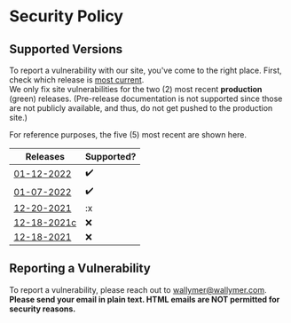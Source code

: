 # Security Policy

## Supported Versions
To report a vulnerability with our site, you've come to the right place. First, check which release is [most current](https://github.com/Wallymer/unicorndocs/releases).  
We only fix site vulnerabilities for the two (2) most recent **production** (green) releases. (Pre-release documentation is not supported since those are not publicly available, and thus, do not get pushed to the production site.)  

For reference purposes, the five (5) most recent are shown here.

| Releases | Supported?          |
| ------- | ------------------ |
| [01-12-2022](https://github.com/Wallymer/unicorndocs/tree/prod/01-12-2022) | :heavy_check_mark: |
| [01-07-2022](https://github.com/Wallymer/unicorndocs/tree/prod/01-07-2022) | :heavy_check_mark: |
| [12-20-2021](https://github.com/Wallymer/unicorndocs/tree/prod/12-20-2021) | :x |
| [12-18-2021c](https://github.com/Wallymer/unicorndocs/tree/prod/12-18-2021c) | :x: |
| [12-18-2021](https://github.com/Wallymer/unicorndocs/tree/prod/12-18-2021) | :x: |

## Reporting a Vulnerability

To report a vulnerability, please reach out to [wallymer@wallymer.com](mailto:wallymer@wallymer.com). **Please send your email in plain text. HTML emails are NOT permitted for security reasons.**
